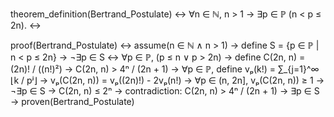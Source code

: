 theorem_definition(Bertrand_Postulate) ↔ 
∀n ∈ ℕ, n > 1 → ∃p ∈ ℙ (n < p ≤ 2n). ↔

proof(Bertrand_Postulate) ↔ 
assume(n ∈ ℕ ∧ n > 1) →
define S = {p ∈ ℙ | n < p ≤ 2n} →
¬∃p ∈ S ↔ ∀p ∈ ℙ, (p ≤ n ∨ p > 2n) →
define C(2n, n) = (2n)! / ((n!)²) →
C(2n, n) > 4ⁿ / (2n + 1) →
∀p ∈ ℙ, define vₚ(k!) = ∑_{j=1}^∞ ⌊k / pʲ⌋ →
vₚ(C(2n, n)) = vₚ((2n)!) - 2vₚ(n!) →
∀p ∈ (n, 2n], vₚ(C(2n, n)) ≥ 1 →
¬∃p ∈ S → C(2n, n) ≤ 2ⁿ →
contradiction: C(2n, n) > 4ⁿ / (2n + 1) →
∃p ∈ S →
proven(Bertrand_Postulate)